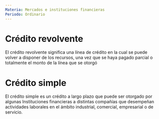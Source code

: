 ```yaml
---
Materia: Mercados e instituciones financieras
Periodo: Ordinario
---
```

# Crédito revolvente 
El crédito revolvente significa una línea de crédito en la cual se puede volver a disponer de los recursos, una vez que se haya pagado parcial o totalmente el monto de la línea que se otorgó 

# Crédito simple 
El crédito simple es un crédito a largo plazo que puede ser otorgado por algunas Instituciones financieras a distintas compañías que desempeñan actividades laborales en el ámbito industrial, comercial, empresarial o de servicio. 

